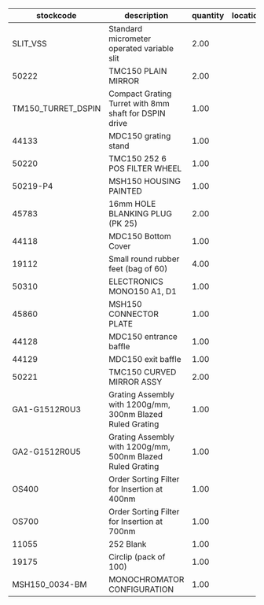 |stockcode|description|quantity|location|
|---------|-----------|--------|--------|
|SLIT_VSS|Standard micrometer operated variable slit|2.00||
|50222|TMC150 PLAIN MIRROR|2.00||
|TM150_TURRET_DSPIN|Compact Grating Turret with 8mm shaft for DSPIN drive|1.00||
|44133|MDC150 grating stand|1.00||
|50220|TMC150 252 6 POS FILTER WHEEL|1.00||
|50219-P4|MSH150 HOUSING PAINTED|1.00||
|45783|16mm HOLE BLANKING PLUG (PK 25)|2.00||
|44118|MDC150 Bottom Cover|1.00||
|19112|Small round rubber feet (bag of 60)|4.00||
|50310|ELECTRONICS MONO150 A1, D1|1.00||
|45860|MSH150 CONNECTOR PLATE|1.00||
|44128|MDC150 entrance baffle|1.00||
|44129|MDC150 exit baffle|1.00||
|50221|TMC150 CURVED MIRROR ASSY|2.00||
|GA1-G1512R0U3|Grating Assembly with 1200g/mm, 300nm Blazed Ruled Grating|1.00||
|GA2-G1512R0U5|Grating Assembly with 1200g/mm, 500nm Blazed Ruled Grating|1.00||
|OS400|Order Sorting Filter for Insertion at 400nm|1.00||
|OS700|Order Sorting Filter for Insertion at 700nm|1.00||
|11055|252 Blank|1.00||
|19175|Circlip (pack of 100)|1.00||
|MSH150_0034-BM|MONOCHROMATOR CONFIGURATION|1.00||

